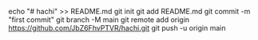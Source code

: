 echo "# hachi" >> README.md
git init
git add README.md
git commit -m "first commit"
git branch -M main
git remote add origin https://github.com/JbZ6FhvPTVR/hachi.git
git push -u origin main
